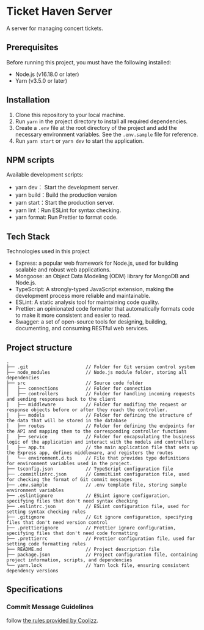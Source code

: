 # Ticket Haven Server
A server for managing concert tickets.

## Prerequisites
Before running this project, you must have the following installed:

- Node.js (v16.18.0 or later)
- Yarn (v3.5.0 or later)

## Installation
1. Clone this repository to your local machine.
2. Run `yarn` in the project directory to install all required dependencies.
3. Create a `.env` file at the root directory of the project and add the necessary environment variables. See the `.env.sample` file for reference.
4. Run `yarn start` or `yarn dev` to start the application.

## NPM scripts
Available development scripts:

- yarn dev： Start the development server.
- yarn build：Build the production version
- yarn start：Start the production server.
- yarn lint：Run ESLint for syntax checking.
- yarn format: Run Prettier to format code.

## Tech Stack
Technologies used in this project

- Express: a popular web framework for Node.js, used for building scalable and robust web applications.
- Mongoose: an Object Data Modeling (ODM) library for MongoDB and Node.js.
- TypeScript: A strongly-typed JavaScript extension, making the development process more reliable and maintainable.
- ESLint: A static analysis tool for maintaining code quality.
- Prettier: an opinionated code formatter that automatically formats code to make it more consistent and easier to read.
- Swagger: a set of open-source tools for designing, building, documenting, and consuming RESTful web services.

## Project structure
```
.
├── .git                     // Folder for Git version control system
├── node_modules             // Node.js module folder, storing all dependencies
├── src                      // Source code folder
│   ├── connections          // Folder for connection
│   ├── controllers          // Folder for handling incoming requests and sending responses back to the client
│   ├── middleware           // Folder for modifing the request or response objects before or after they reach the controller.
│   ├── models               // Folder for defining the structure of the data that will be stored in the database
│   ├── routes               // Folder for defining the endpoints for the API and mapping them to the corresponding controller functions
│   ├── service              // Folder for encapsulating the business logic of the application and interact with the models and controllers
│   ├── app.ts               // the main application file that sets up the Express app, defines middleware, and registers the routes
│   └── environment.d.ts     // File that provides type definitions for environment variables used in the project.
├── tsconfig.json            // TypeScript configuration file
├── .commitlintrc.json       // CommitLint configuration file, used for checking the format of Git commit messages
├── .env.sample              // .env template file, storing sample environment variables
├── .eslintignore            // ESLint ignore configuration, specifying files that don't need syntax checking
├── .eslintrc.json           // ESLint configuration file, used for setting syntax checking rules
├── .gitignore               // Git ignore configuration, specifying files that don't need version control
├── .prettierignore          // Prettier ignore configuration, specifying files that don't need code formatting
├── .prettierrc              // Prettier configuration file, used for setting code formatting rules
├── README.md                // Project description file
├── package.json             // Project configuration file, containing project information, scripts, and dependencies
└── yarn.lock                // Yarn lock file, ensuring consistent dependency versions
```

## Specifications

### Commit Message Guidelines
follow [the rules provided by Coolizz](https://github.com/CoolizzLuo/ticket-haven-platform#commit-message-guidelines).